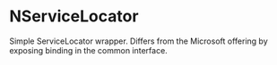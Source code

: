 NServiceLocator
=====

Simple ServiceLocator wrapper. Differs from the Microsoft offering by exposing binding in the common interface.

